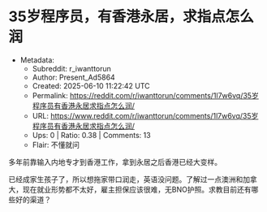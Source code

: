 # 35岁程序员，有香港永居，求指点怎么润

- Metadata:
  - Subreddit: r_iwanttorun
  - Author: Present_Ad5864
  - Created: 2025-06-10 11:22:42 UTC
  - Permalink: https://reddit.com/r/iwanttorun/comments/1l7w6vq/35岁程序员有香港永居求指点怎么润/
  - URL: https://www.reddit.com/r/iwanttorun/comments/1l7w6vq/35岁程序员有香港永居求指点怎么润/
  - Ups: 0 | Ratio: 0.38 | Comments: 13
  - Flair: 不懂就问


多年前靠输入内地专才到香港工作，拿到永居之后香港已经大变样。

已经成家生孩子了，所以想拖家带口润走，英语没问题。了解过一点澳洲和加拿大，现在就业形势都不太好，雇主担保应该很难，无BNO护照。求教目前还有哪些好的渠道？

